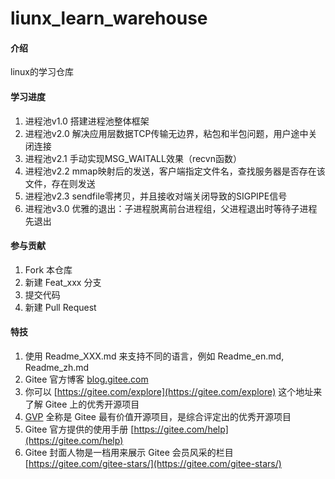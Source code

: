 # liunx_learn_warehouse

#### 介绍
linux的学习仓库

#### 学习进度

1.  进程池v1.0 搭建进程池整体框架
2.  进程池v2.0 解决应用层数据TCP传输无边界，粘包和半包问题，用户途中关闭连接
3.  进程池v2.1 手动实现MSG_WAITALL效果（recvn函数）
4.  进程池v2.2 mmap映射后的发送，客户端指定文件名，查找服务器是否存在该文件，存在则发送
5.  进程池v2.3 sendfile零拷贝，并且接收对端关闭导致的SIGPIPE信号
6.  进程池v3.0 优雅的退出：子进程脱离前台进程组，父进程退出时等待子进程先退出

#### 参与贡献

1.  Fork 本仓库
2.  新建 Feat_xxx 分支
3.  提交代码
4.  新建 Pull Request


#### 特技

1.  使用 Readme\_XXX.md 来支持不同的语言，例如 Readme\_en.md, Readme\_zh.md
2.  Gitee 官方博客 [blog.gitee.com](https://blog.gitee.com)
3.  你可以 [https://gitee.com/explore](https://gitee.com/explore) 这个地址来了解 Gitee 上的优秀开源项目
4.  [GVP](https://gitee.com/gvp) 全称是 Gitee 最有价值开源项目，是综合评定出的优秀开源项目
5.  Gitee 官方提供的使用手册 [https://gitee.com/help](https://gitee.com/help)
6.  Gitee 封面人物是一档用来展示 Gitee 会员风采的栏目 [https://gitee.com/gitee-stars/](https://gitee.com/gitee-stars/)
